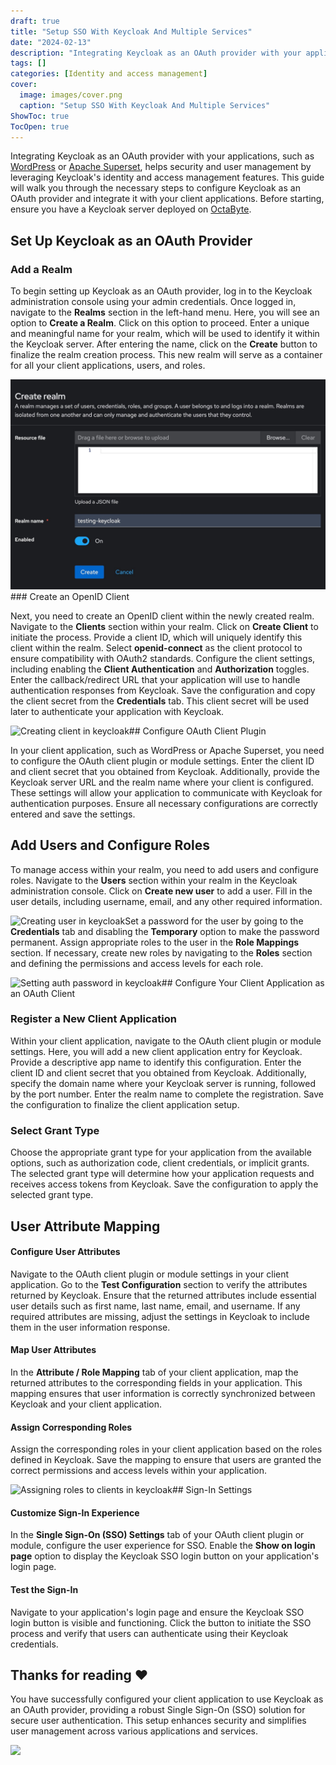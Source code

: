 ```yaml
---
draft: true
title: "Setup SSO With Keycloak And Multiple Services"
date: "2024-02-13"
description: "Integrating Keycloak as an OAuth provider with your applications, such as WordPress or Apache Superset, helps security and user management by leveraging Keycloak's identity and access management features. This guide will walk you through the necessary steps to configure Keycloak as an OAuth provider and integrate it with"
tags: []
categories: [Identity and access management]
cover:
  image: images/cover.png
  caption: "Setup SSO With Keycloak And Multiple Services"
ShowToc: true
TocOpen: true
---
```



Integrating Keycloak as an OAuth provider with your applications, such as [WordPress](https://octabyte.io/open-source/wordpress?ref=blog.octabyte.io) or [Apache Superset](https://octabyte.io/open-source/superset?ref=blog.octabyte.io), helps security and user management by leveraging Keycloak's identity and access management features. This guide will walk you through the necessary steps to configure Keycloak as an OAuth provider and integrate it with your client applications. Before starting, ensure you have a Keycloak server deployed on [OctaByte](https://octabyte.io/open-source/keycloak?ref=blog.octabyte.io).

## Set Up Keycloak as an OAuth Provider

### Add a Realm

To begin setting up Keycloak as an OAuth provider, log in to the Keycloak administration console using your admin credentials. Once logged in, navigate to the **Realms** section in the left\-hand menu. Here, you will see an option to **Create a Realm**. Click on this option to proceed. Enter a unique and meaningful name for your realm, which will be used to identify it within the Keycloak server. After entering the name, click on the **Create** button to finalize the realm creation process. This new realm will serve as a container for all your client applications, users, and roles.

![Creating realm in keycloak](images/Screenshot-2024-07-02-at-6.39.45-PM-1.jpg)### Create an OpenID Client

Next, you need to create an OpenID client within the newly created realm. Navigate to the **Clients** section within your realm. Click on **Create Client** to initiate the process. Provide a client ID, which will uniquely identify this client within the realm. Select **openid\-connect** as the client protocol to ensure compatibility with OAuth2 standards. Configure the client settings, including enabling the **Client Authentication** and **Authorization** toggles. Enter the callback/redirect URL that your application will use to handle authentication responses from Keycloak. Save the configuration and copy the client secret from the **Credentials** tab. This client secret will be used later to authenticate your application with Keycloak.

![Creating client in keycloak](https://blog.octabyte.io/content/images/2024/07/Screenshot-2024-07-02-at-6.40.50-PM.jpg)## Configure OAuth Client Plugin

In your client application, such as WordPress or Apache Superset, you need to configure the OAuth client plugin or module settings. Enter the client ID and client secret that you obtained from Keycloak. Additionally, provide the Keycloak server URL and the realm name where your client is configured. These settings will allow your application to communicate with Keycloak for authentication purposes. Ensure all necessary configurations are correctly entered and save the settings.

## Add Users and Configure Roles

To manage access within your realm, you need to add users and configure roles. Navigate to the **Users** section within your realm in the Keycloak administration console. Click on **Create new user** to add a user. Fill in the user details, including username, email, and any other required information. 

![Creating user in keycloak](https://blog.octabyte.io/content/images/2024/07/Screenshot-2024-07-03-at-9.10.18-AM.jpg)Set a password for the user by going to the **Credentials** tab and disabling the **Temporary** option to make the password permanent. Assign appropriate roles to the user in the **Role Mappings** section. If necessary, create new roles by navigating to the **Roles** section and defining the permissions and access levels for each role.

![Setting auth password in keycloak](https://blog.octabyte.io/content/images/2024/07/Screenshot-2024-07-03-at-9.11.15-AM.jpg)## Configure Your Client Application as an OAuth Client

### Register a New Client Application

Within your client application, navigate to the OAuth client plugin or module settings. Here, you will add a new client application entry for Keycloak. Provide a descriptive app name to identify this configuration. Enter the client ID and client secret that you obtained from Keycloak. Additionally, specify the domain name where your Keycloak server is running, followed by the port number. Enter the realm name to complete the registration. Save the configuration to finalize the client application setup.

### Select Grant Type

Choose the appropriate grant type for your application from the available options, such as authorization code, client credentials, or implicit grants. The selected grant type will determine how your application requests and receives access tokens from Keycloak. Save the configuration to apply the selected grant type.

## User Attribute Mapping

#### Configure User Attributes

Navigate to the OAuth client plugin or module settings in your client application. Go to the **Test Configuration** section to verify the attributes returned by Keycloak. Ensure that the returned attributes include essential user details such as first name, last name, email, and username. If any required attributes are missing, adjust the settings in Keycloak to include them in the user information response.

#### Map User Attributes

In the **Attribute / Role Mapping** tab of your client application, map the returned attributes to the corresponding fields in your application. This mapping ensures that user information is correctly synchronized between Keycloak and your client application.

#### Assign Corresponding Roles

Assign the corresponding roles in your client application based on the roles defined in Keycloak. Save the mapping to ensure that users are granted the correct permissions and access levels within your application.

![Assigning roles to clients in keycloak](https://blog.octabyte.io/content/images/2024/07/Screenshot-2024-07-03-at-9.14.14-AM.jpg)## Sign\-In Settings

#### Customize Sign\-In Experience

In the **Single Sign\-On (SSO) Settings** tab of your OAuth client plugin or module, configure the user experience for SSO. Enable the **Show on login page** option to display the Keycloak SSO login button on your application's login page.

#### Test the Sign\-In

Navigate to your application's login page and ensure the Keycloak SSO login button is visible and functioning. Click the button to initiate the SSO process and verify that users can authenticate using their Keycloak credentials.

## **Thanks for reading ❤️**

You have successfully configured your client application to use Keycloak as an OAuth provider, providing a robust Single Sign\-On (SSO) solution for secure user authentication. This setup enhances security and simplifies user management across various applications and services.

[![](https://pub-da36157c854648669813f3f76c526c2b.r2.dev/deploy-on-elestio-black.png)](https://octabyte.io/open-source/keycloak?ref=blog.octabyte.io)


